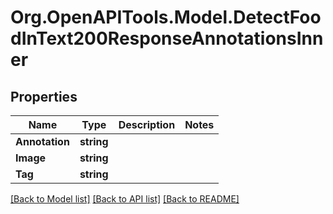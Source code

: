 # Org.OpenAPITools.Model.DetectFoodInText200ResponseAnnotationsInner

## Properties

Name | Type | Description | Notes
------------ | ------------- | ------------- | -------------
**Annotation** | **string** |  | 
**Image** | **string** |  | 
**Tag** | **string** |  | 

[[Back to Model list]](../README.md#documentation-for-models) [[Back to API list]](../README.md#documentation-for-api-endpoints) [[Back to README]](../README.md)

